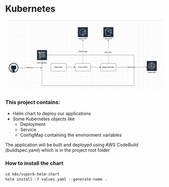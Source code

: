# Kubernetes
![](../terraform/architecture.png)

### This project contains:
- Helm chart to deploy our applications
- Some Kubernetes objects like
  - Deployment
  - Service
  - ConfigMap containing the environment variables
  
The application will be built and deployed using AWS CodeBuild (buildspec.yaml) which is in the project root folder

### How to install the chart
```
cd k8s/superb-helm-chart
helm install -f values.yaml --generate-name .
```
